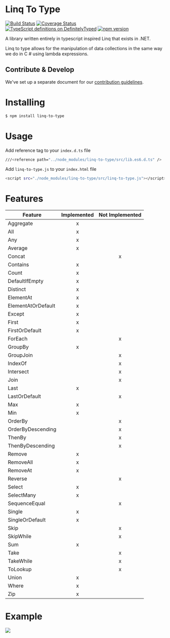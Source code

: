 # Linq To Type
[![Build Status](https://travis-ci.org/nicolastakashi/linq-to-type.svg?branch=master)](https://travis-ci.org/nicolastakashi/linq-to-type)
[![Coverage Status](https://coveralls.io/repos/github/nicolastakashi/linq-to-type/badge.svg?branch=master)](https://coveralls.io/github/nicolastakashi/linq-to-type?branch=master)
[![TypeScript definitions on DefinitelyTyped](http://definitelytyped.org/badges/standard.svg)](http://definitelytyped.org)
[![npm version](https://badge.fury.io/js/linq-to-type.svg)](https://badge.fury.io/js/linq-to-type)

A library written entirely in typescript inspired Linq that exists in .NET.

Linq to type allows for the manipulation of data collections in the same way we do in C # using lambda expressions.

Contribute & Develop
--------------------

We've set up a separate document for our [contribution guidelines](https://github.com/nicolastakashi/linq-to-type/blob/master/CONTRIBUTING.md).

# Installing
```sh
$ npm install linq-to-type
```

# Usage
Add reference tag to your `index.d.ts`  file
``` sh
///<reference path="../node_modules/linq-to-type/src/lib.es6.d.ts" />
```

Add `linq-to-type.js` to your `index.html` file
``` sh
<script src="./node_modules/linq-to-type/src/linq-to-type.js"></script>
```
# Features

| Feature               | Implemented           | Not Implemented  |
| ----------------------|:---------------------:|:----------------:|
|Aggregate              |x                      |                  |	
|All                    |x                      |                  |	
|Any                    |x                      |                  |	
|Average	              |x                      |                  |	
|Concat		              |                       |x                 |
|Contains	              |x                      |                  |	
|Count	                |x                      |                  |	
|DefaultIfEmpty	        |x                      |                  |
|Distinct	              |x                      |                  |	
|ElementAt	            |x                      |                  |	
|ElementAtOrDefault		  |x                      |                  |
|Except	                |x                      |                  |	
|First	                |x                      |                  |	
|FirstOrDefault	        |x                      |                  |	
|ForEach		            |                       |x                 |
|GroupBy		            |x                      |                  |
|GroupJoin		          |                       |x                 |
|IndexOf		            |                       |x                 |
|Intersect		          |                       |x                 |
|Join		                |                       |x                 |
|Last	                  |x                      |                  |	
|LastOrDefault		      |                       |x                 |
|Max	                  |x                      |                  |	
|Min	                  |x                      |                  |	
|OrderBy		            |                       |x                 |
|OrderByDescending		  |                       |x                 |
|ThenBy		              |                       |x                 |
|ThenByDescending		    |                       |x                 |
|Remove	                |x                      |                  |	
|RemoveAll	            |x                      |                  |	
|RemoveAt	              |x                      |                  |	
|Reverse	              |                       |x                 |
|Select	                |x                      |                  |	
|SelectMany		          |x                      |                  |
|SequenceEqual		      |                       |x                 |
|Single	                |x                      |                  |	
|SingleOrDefault	      |x                      |                  |	
|Skip		                |                       |x                 |
|SkipWhile		          |                       |x                 |
|Sum	                  |x                      |                  |	
|Take		                |                       |x                 |
|TakeWhile		          |                       |x                 |
|ToLookup		            |                       |x                 |
|Union		              |x                      |                  |
|Where	                |x                      |                  |	
|Zip		                |x                       |                 |

# Example
![](http://i.giphy.com/l3vReLmFRdZELIPVm.gif)

